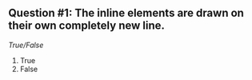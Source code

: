 ## Question #1: The inline elements are drawn on their own completely new line.

*True/False*

1. True
2. False

